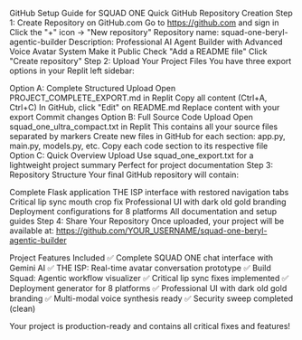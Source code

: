 GitHub Setup Guide for SQUAD ONE
Quick GitHub Repository Creation
Step 1: Create Repository on GitHub.com
Go to https://github.com and sign in
Click the "+" icon → "New repository"
Repository name: squad-one-beryl-agentic-builder
Description: Professional AI Agent Builder with Advanced Voice Avatar System
Make it Public
Check "Add a README file"
Click "Create repository"
Step 2: Upload Your Project Files
You have three export options in your Replit left sidebar:

Option A: Complete Structured Upload
Open PROJECT_COMPLETE_EXPORT.md in Replit
Copy all content (Ctrl+A, Ctrl+C)
In GitHub, click "Edit" on README.md
Replace content with your export
Commit changes
Option B: Full Source Code Upload
Open squad_one_ultra_compact.txt in Replit
This contains all your source files separated by markers
Create new files in GitHub for each section:
app.py, main.py, models.py, etc.
Copy each code section to its respective file
Option C: Quick Overview Upload
Use squad_one_export.txt for a lightweight project summary
Perfect for project documentation
Step 3: Repository Structure
Your final GitHub repository will contain:

Complete Flask application
THE ISP interface with restored navigation tabs
Critical lip sync mouth crop fix
Professional UI with dark old gold branding
Deployment configurations for 8 platforms
All documentation and setup guides
Step 4: Share Your Repository
Once uploaded, your project will be available at: https://github.com/YOUR_USERNAME/squad-one-beryl-agentic-builder

Project Features Included
✅ Complete SQUAD ONE chat interface with Gemini AI ✅ THE ISP: Real-time avatar conversation prototype ✅ Build Squad: Agentic workflow visualizer ✅ Critical lip sync fixes implemented ✅ Deployment generator for 8 platforms ✅ Professional UI with dark old gold branding ✅ Multi-modal voice synthesis ready ✅ Security sweep completed (clean)

Your project is production-ready and contains all critical fixes and features!
